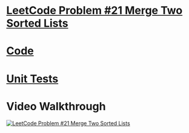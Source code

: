 # [LeetCode Problem #21 Merge Two Sorted Lists](https://leetcode.com/problems/merge-two-sorted-lists/) 

# [Code](merge_two_sorted_lists.py)

# [Unit Tests](merge_two_sorted_lists_test.py)


# Video Walkthrough

[![LeetCode Problem #21 Merge Two Sorted Lists](https://img.youtube.com/vi/B1vCRf-6gfM/0.jpg)](https://www.youtube.com/watch?v=B1vCRf-6gfM )

